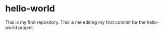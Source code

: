 # hello-world
This is my first repository.
This is me editing my first commit for the hello-world project.
